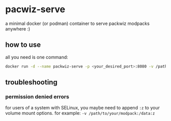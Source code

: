 # pacwiz-serve

a minimal docker (or podman) container to serve packwiz modpacks anywhere :)

## how to use

all you need is one command:

```bash
docker run -d --name packwiz-serve -p <your_desired_port>:8080 -v /path/to/your/modpack:/data getchoo/packwiz-serve
```

## troubleshooting

### permission denied errors

for users of a system with SELinux, you maybe need to append `:z` to your volume mount options.
for example: `-v /path/to/your/modpack:/data:z`
